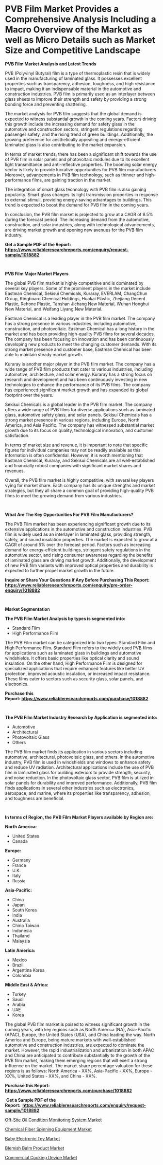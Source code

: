 <p><h1>PVB Film Market Provides a Comprehensive Analysis Including a Macro Overview of the Market as well as Micro Details such as Market Size and Competitive Landscape</h1></p><p><strong>PVB Film Market Analysis and Latest Trends</strong></p>
<p><p>PVB (Polyvinyl Butyral) film is a type of thermoplastic resin that is widely used in the manufacturing of laminated glass. It possesses excellent properties such as transparency, adhesion, toughness, and high resistance to impact, making it an indispensable material in the automotive and construction industries. PVB film is primarily used as an interlayer between glass sheets to improve their strength and safety by providing a strong bonding force and preventing shattering.</p><p>The market analysis for PVB film suggests that the global demand is expected to witness substantial growth in the coming years. Factors driving this growth include the increasing demand for safety glass in the automotive and construction sectors, stringent regulations regarding passenger safety, and the rising trend of green buildings. Additionally, the growing preference for aesthetically appealing and energy-efficient laminated glass is also contributing to the market expansion.</p><p>In terms of market trends, there has been a significant shift towards the use of PVB film in solar panels and photovoltaic modules due to its excellent light transmittance and anti-reflective properties. The booming solar energy sector is likely to provide lucrative opportunities for PVB film manufacturers. Moreover, advancements in PVB film technology, such as thinner and high-performance films, are gaining traction in the market.</p><p>The integration of smart glass technology with PVB film is also gaining popularity. Smart glass changes its light transmission properties in response to external stimuli, providing energy-saving advantages to buildings. This trend is expected to boost the demand for PVB film in the coming years.</p><p>In conclusion, the PVB film market is projected to grow at a CAGR of 9.5% during the forecast period. The increasing demand from the automotive, construction, and solar industries, along with technological advancements, are driving market growth and opening new avenues for the PVB film industry.</p></p>
<p><strong>Get a Sample PDF of the Report:&nbsp; <a href="https://www.reliableresearchreports.com/enquiry/request-sample/1018882">https://www.reliableresearchreports.com/enquiry/request-sample/1018882</a></strong></p>
<p>&nbsp;</p>
<p><strong>PVB Film Major Market Players</strong></p>
<p><p>The global PVB film market is highly competitive and is dominated by several key players. Some of the prominent players in the market include Eastman Chemical, Sekisui Chemicals, Kuraray, EVERLAM, ChangChun Group, Kingboard Chemical Holdings, Huakai Plastic, Zhejiang Decent Plastic, Rehone Plastic, Tanshan Jichang New Material, Wuhan Honghui New Material, and Weifang Liyang New Material.</p><p>Eastman Chemical is a leading player in the PVB film market. The company has a strong presence in various industries, including automotive, construction, and photovoltaic. Eastman Chemical has a long history in the market and has been providing high-quality PVB films for several decades. The company has been focusing on innovation and has been continuously developing new products to meet the changing customer demands. With its strong market presence and customer base, Eastman Chemical has been able to maintain steady market growth.</p><p>Kuraray is another major player in the PVB film market. The company has a wide range of PVB film products that cater to various industries, including automotive, architecture, and solar energy. Kuraray has a strong focus on research and development and has been continuously investing in new technologies to enhance the performance of its PVB films. The company has experienced significant market growth and has expanded its global footprint over the years.</p><p>Sekisui Chemicals is a global leader in the PVB film market. The company offers a wide range of PVB films for diverse applications such as laminated glass, automotive safety glass, and solar panels. Sekisui Chemicals has a strong market presence in various regions, including Europe, North America, and Asia Pacific. The company has witnessed substantial market growth due to its focus on quality, technological innovation, and customer satisfaction.</p><p>In terms of market size and revenue, it is important to note that specific figures for individual companies may not be readily available as this information is often confidential. However, it is worth mentioning that Eastman Chemical, Kuraray, and Sekisui Chemicals are all well-established and financially robust companies with significant market shares and revenues.</p><p>Overall, the PVB film market is highly competitive, with several key players vying for market share. Each company has its unique strengths and market strategies, but they all share a common goal of providing high-quality PVB films to meet the growing demand from various industries.</p></p>
<p>&nbsp;</p>
<p><strong>What Are The Key Opportunities For PVB Film Manufacturers?</strong></p>
<p><p>The PVB Film market has been experiencing significant growth due to its extensive applications in the automotive and construction industries. PVB film is widely used as an interlayer in laminated glass, providing strength, safety, and sound insulation properties. The market is expected to grow at a CAGR of around 5% over the forecast period. Factors such as increasing demand for energy-efficient buildings, stringent safety regulations in the automotive sector, and rising consumer awareness regarding the benefits of laminated glass are driving market growth. Additionally, the development of new PVB film variants with improved optical properties and durability is expected to further propel market growth in the future.</p></p>
<p><strong>Inquire or Share Your Questions If Any Before Purchasing This Report: <a href="https://www.reliableresearchreports.com/enquiry/pre-order-enquiry/1018882">https://www.reliableresearchreports.com/enquiry/pre-order-enquiry/1018882</a></strong></p>
<p>&nbsp;</p>
<p><strong>Market Segmentation</strong></p>
<p><strong>The PVB Film Market Analysis by types is segmented into:</strong></p>
<p><ul><li>Standard Film</li><li>High Performance Film</li></ul></p>
<p><p>The PVB Film market can be categorized into two types: Standard Film and High Performance Film. Standard Film refers to the widely used PVB films for applications such as laminated glass in buildings and automotive windshields. It offers basic properties like optical clarity and sound insulation. On the other hand, High Performance Film is designed for specialized applications that require enhanced features like better UV protection, improved acoustic insulation, or increased impact resistance. These films cater to sectors such as security glass, solar panels, and electronics.</p></p>
<p><strong>Purchase this Report:&nbsp;<a href="https://www.reliableresearchreports.com/purchase/1018882">https://www.reliableresearchreports.com/purchase/1018882</a></strong></p>
<p>&nbsp;</p>
<p><strong>The PVB Film Market Industry Research by Application is segmented into:</strong></p>
<p><ul><li>Automotive</li><li>Architectural</li><li>Photovoltaic Glass</li><li>Others</li></ul></p>
<p><p>The PVB film market finds its application in various sectors including automotive, architectural, photovoltaic glass, and others. In the automotive industry, PVB film is used in windshields and windows to enhance safety and reduce UV radiation. Architectural applications include the use of PVB film in laminated glass for building exteriors to provide strength, security, and noise reduction. In the photovoltaic glass sector, PVB film is utilized in solar panels for durability and improved performance. Additionally, PVB film finds applications in several other industries such as electronics, aerospace, and marine, where its properties like transparency, adhesion, and toughness are beneficial.</p></p>
<p>&nbsp;</p>
<p><strong>In terms of Region, the PVB Film Market Players available by Region are:</strong></p>
<p>
    <p> <strong> North America: </strong>
        <ul>
            <li>United States</li>
            <li>Canada</li>
        </ul>
        </p> 
    <p> <strong> Europe: </strong>
        <ul>
            <li>Germany</li>
            <li>France</li>
            <li>U.K.</li>
            <li>Italy</li>
            <li>Russia</li>
        </ul>
        </p> 
    <p> <strong> Asia-Pacific: </strong>
        <ul>
            <li>China</li>
            <li>Japan</li>
            <li>South Korea</li>
            <li>India</li>
            <li>Australia</li>
            <li>China Taiwan</li>
            <li>Indonesia</li>
            <li>Thailand</li>
            <li>Malaysia</li>
        </ul>
        </p> 
    <p> <strong> Latin America: </strong>
        <ul>
            <li>Mexico</li>
            <li>Brazil</li>
            <li>Argentina Korea</li>
            <li>Colombia</li>
        </ul>
        </p> 
    <p> <strong> Middle East & Africa: </strong>
        <ul>
            <li>Turkey</li>
            <li>Saudi</li>
            <li>Arabia</li>
            <li>UAE</li>
            <li>Korea</li>
        </ul>
    </p>
    </p>
<p><p>The global PVB film market is poised to witness significant growth in the coming years, with key regions such as North America (NA), Asia-Pacific (APAC), Europe, the United States (USA), and China leading the way. North America and Europe, being mature markets with well-established automotive and construction industries, are expected to dominate the market. However, the rapid industrialization and urbanization in both APAC and China are anticipated to contribute substantially to the growth of the PVB film market, making them emerging regions that will exert a strong influence on the market. The market share percentage valuation for these regions is as follows: North America - XX%, Asia-Pacific - XX%, Europe - XX%, United States - XX%, and China - XX%.</p></p>
<p><strong>Purchase this Report: <a href="https://www.reliableresearchreports.com/purchase/1018882">https://www.reliableresearchreports.com/purchase/1018882</a></strong></p>
<p>&nbsp;<strong>Get a Sample PDF of the Report:&nbsp;&nbsp;<a href="https://www.reliableresearchreports.com/enquiry/request-sample/1018882">https://www.reliableresearchreports.com/enquiry/request-sample/1018882</a></strong></p>
<p><strong></strong></p>
<p><p><a href="https://medium.com/@debramedina73/off-site-oil-condition-monitoring-system-market-research-report-its-history-and-forecast-2023-to-40a95745e292">Off-Site Oil Condition Monitoring System Market</a></p><p><a href="https://medium.com/@lisasanchez1968/chemical-fiber-spinning-equipment-market-the-key-to-successful-business-strategy-forecast-till-87817a6bb9cc">Chemical Fiber Spinning Equipment Market</a></p><p><a href="https://medium.com/@elenaglover2023/baby-electronic-toy-market-furnishes-information-on-market-share-market-trends-and-market-growth-bdcc8838e533">Baby Electronic Toy Market</a></p><p><a href="https://medium.com/@stefanokon1939/blemish-balm-product-market-size-market-outlook-and-market-forecast-2023-to-2030-cef0a79fc105">Blemish Balm Product Market</a></p><p><a href="https://medium.com/@brittanyrobertson07/commercial-cooking-device-market-report-reveals-the-latest-trends-and-growth-opportunities-of-this-babfbca0866e">Commercial Cooking Device Market</a></p></p>